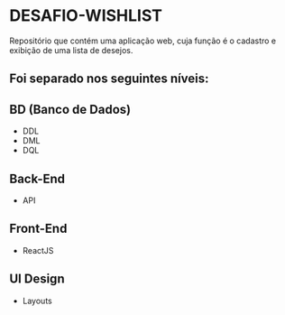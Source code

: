 DESAFIO-WISHLIST
================

Repositório que contém uma aplicação web, cuja função é o cadastro e exibição de uma lista de desejos.

Foi separado nos seguintes níveis:
---------------------------------
## BD (Banco de Dados)
* DDL
* DML
* DQL

## Back-End
* API

## Front-End
* ReactJS

## UI Design
* Layouts
